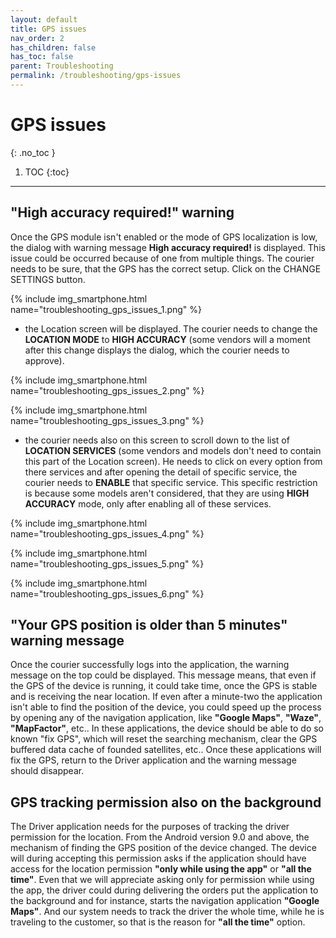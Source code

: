 ```yaml
---
layout: default
title: GPS issues
nav_order: 2
has_children: false
has_toc: false
parent: Troubleshooting
permalink: /troubleshooting/gps-issues
---
```


# GPS issues
{: .no_toc }

1. TOC
{:toc}

---

## "High accuracy required!" warning
Once the GPS module isn't enabled or the mode of GPS localization is low, <span class="text-red-200">the dialog with warning message **High accuracy required!** is displayed.</span> This issue could be occurred because of one from multiple things. The courier needs to be sure, that the GPS has the correct setup. Click on the <span class="text-red-200">CHANGE SETTINGS</span> button.

{% include img_smartphone.html name="troubleshooting_gps_issues_1.png" %}

- the Location screen will be displayed. The courier needs to change the **LOCATION MODE** to **HIGH ACCURACY** (some vendors will a moment after this change displays the dialog, which the courier needs to approve). 

{% include img_smartphone.html name="troubleshooting_gps_issues_2.png" %}

{% include img_smartphone.html name="troubleshooting_gps_issues_3.png" %}

- the courier needs also on this screen to scroll down to the list of **LOCATION SERVICES** <span class="text-red-200">(some vendors and models don't need to contain this part of the Location screen).</span> He needs to click on every option from there services and after opening the detail of specific service, the courier needs to **ENABLE** that specific service. This specific restriction is because some models aren't considered, that they are using **HIGH ACCURACY** mode, only after enabling all of these services.

{% include img_smartphone.html name="troubleshooting_gps_issues_4.png" %}

{% include img_smartphone.html name="troubleshooting_gps_issues_5.png" %}

{% include img_smartphone.html name="troubleshooting_gps_issues_6.png" %}

## "Your GPS position is older than 5 minutes" warning message
Once the courier successfully logs into the application, the warning message on the top could be displayed. This message means, that even if the GPS of the device is running, it could take time, once the GPS is stable and is receiving the near location. If even after a minute-two the application isn't able to find the position of the device, you could speed up the process by opening any of the navigation application, like **"Google Maps"**, **"Waze"**, **"MapFactor"**, etc.. In these applications, the device should be able to do so known "fix GPS", which will reset the searching mechanism, clear the GPS buffered data cache of founded satellites, etc.. Once these applications will fix the GPS, return to the Driver application and the warning message should disappear.

## GPS tracking permission also on the background
The Driver application needs for the purposes of tracking the driver permission for the location. From the Android version 9.0 and above, the mechanism of finding the GPS position of the device changed. The device will during accepting this permission asks if the application should have access for the location permission **"only while using the app"** or **"all the time"**. Even that we will appreciate asking only for permission while using the app, the driver could during delivering the orders put the application to the background and for instance, starts the navigation application **"Google Maps"**. And our system needs to track the driver the whole time, while he is traveling to the customer, so that is the reason for **"all the time"** option.